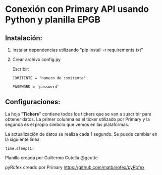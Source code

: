# Conexión con Primary API usando Python y planilla EPGB

## **Instalación:**

1. Instalar dependencias utilizando "pip install -r requirements.txt"

2. Crear archivo config.py

   Escribir:

   ```
   COMITENTE = 'numero de comitente'

   PASSWORD = 'password'
   ```

## **Configuraciones:**

La hoja "**Tickers**" contiene todos los tickers que se van a suscribir para obtener datos. La primer columna es el ticker utilizado por Primary y la segunda es el propio simbolo que vemos en las plataformas.

La actualización de datos se realiza cada 1 segundo. Se puede cambiar en la siguiente línea:

```
time.sleep(1)
```

Planilla creada por Guillermo Cutella @gcutte

pyRofex creado por Primary https://github.com/matbarofex/pyRofex
